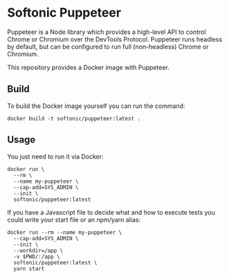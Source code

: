 # Softonic Puppeteer

Puppeteer is a Node library which provides a high-level API to control Chrome or Chromium over the DevTools 
Protocol. Puppeteer runs headless by default, but can be configured to run full (non-headless) Chrome or Chromium.

This repository provides a Docker image with Puppeteer. 

## Build

To build the Docker image yourself you can run the command:

```shell script
docker build -t softonic/puppeteer:latest .
```

## Usage

You just need to run it via Docker:

```shell script
docker run \
  --rm \
  --name my-puppeteer \
  --cap-add=SYS_ADMIN \
  --init \
  softonic/puppeteer:latest
```

If you have a Javascript file to decide what and how to execute tests you could write your start file or an npm/yarn alias:

```shell script
docker run --rm --name my-puppeteer \
  --cap-add=SYS_ADMIN \
  --init \
  --workdir=/app \
  -v $PWD/:/app \
  softonic/puppeteer:latest \
  yarn start
```

